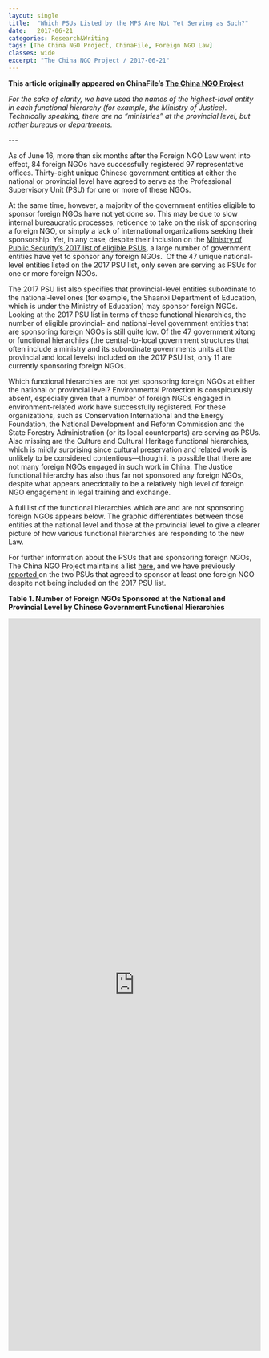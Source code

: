 ```yaml
---
layout: single
title:  "Which PSUs Listed by the MPS Are Not Yet Serving as Such?"
date:   2017-06-21
categories: Research&Writing
tags: [The China NGO Project, ChinaFile, Foreign NGO Law]
classes: wide
excerpt: "The China NGO Project / 2017-06-21"
---
```


**This article originally appeared on ChinaFile’s [The China NGO Project](http://www.chinafile.com/ngo/analysis/which-psus-listed-mps-are-not-yet-serving-such)**

*For the sake of clarity, we have used the names of the highest-level entity in each functional hierarchy (for example, the Ministry of Justice). Technically speaking, there are no “ministries” at the provincial level, but rather bureaus or departments.*


--- <br>

As of June 16, more than six months after the Foreign NGO Law went into effect, 84 foreign NGOs have successfully registered 97 representative offices. Thirty-eight unique Chinese government entities at either the national or provincial level have agreed to serve as the Professional Supervisory Unit (PSU) for one or more of these NGOs.

At the same time, however, a majority of the government entities eligible to sponsor foreign NGOs have not yet done so. This may be due to slow internal bureaucratic processes, reticence to take on the risk of sponsoring a foreign NGO, or simply a lack of international organizations seeking their sponsorship. Yet, in any case, despite their inclusion on the [Ministry of Public Security’s 2017 list of eligible PSUs](http://www.chinafile.com/ngo/latest/professional-supervisory-unit-list-now-available-sortable-table), a large number of government entities have yet to sponsor any foreign NGOs.  Of the 47 unique national-level entities listed on the 2017 PSU list, only seven are serving as PSUs for one or more foreign NGOs.

The 2017 PSU list also specifies that provincial-level entities subordinate to the national-level ones (for example, the Shaanxi Department of Education, which is under the Ministry of Education) may sponsor foreign NGOs. Looking at the 2017 PSU list in terms of these functional hierarchies, the number of eligible provincial- and national-level government entities that are sponsoring foreign NGOs is still quite low. Of the 47 government xitong or functional hierarchies (the central-to-local government structures that often include a ministry and its subordinate governments units at the provincial and local levels) included on the 2017 PSU list, only 11 are currently sponsoring foreign NGOs.

Which functional hierarchies are not yet sponsoring foreign NGOs at either the national or provincial level? Environmental Protection is conspicuously absent, especially given that a number of foreign NGOs engaged in environment-related work have successfully registered. For these organizations, such as Conservation International and the Energy Foundation, the National Development and Reform Commission and the State Forestry Administration (or its local counterparts) are serving as PSUs. Also missing are the Culture and Cultural Heritage functional hierarchies, which is mildly surprising since cultural preservation and related work is unlikely to be considered contentious—though it is possible that there are not many foreign NGOs engaged in such work in China. The Justice functional hierarchy has also thus far not sponsored any foreign NGOs, despite what appears anecdotally to be a relatively high level of foreign NGO engagement in legal training and exchange.

A full list of the functional hierarchies which are and are not sponsoring foreign NGOs appears below. The graphic differentiates between those entities at the national level and those at the provincial level to give a clearer picture of how various functional hierarchies are responding to the new Law.

For further information about the PSUs that are sponsoring foreign NGOs, The China NGO Project maintains a list [here](http://www.chinafile.com/ngo/latest/which-professional-supervisory-units-are-sponsoring-foreign-ngos), and we have previously [reported ](http://www.chinafile.com/ngo/latest/ministry-of-public-security-appears-be-making-new-organs-eligible-sponsor-foreign-ngos)on the two PSUs that agreed to sponsor at least one foreign NGO despite not being included on the 2017 PSU list.

**Table 1. Number of Foreign NGOs Sponsored at the National and Provincial Level by Chinese Government Functional Hierarchies**
<iframe src="https://jessicachinafile.github.io/index_notapsu.html" width="100%" height="1460" frameborder="0"></iframe>
